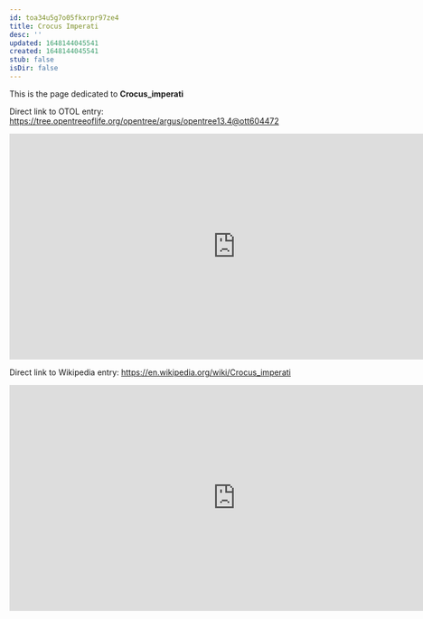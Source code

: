 ```yaml
---
id: toa34u5g7o05fkxrpr97ze4
title: Crocus Imperati
desc: ''
updated: 1648144045541
created: 1648144045541
stub: false
isDir: false
---
```

This is the page dedicated to **Crocus_imperati**


Direct link to OTOL entry: https://tree.opentreeoflife.org/opentree/argus/opentree13.4@ott604472



<html>
    <body>
    <iframe src="https://tree.opentreeoflife.org/opentree/argus/opentree13.4@ott604472"
    width="800" height="400" frameborder="0" allowfullscreen> </iframe>
    </body>
</html>
    


Direct link to Wikipedia entry: https://en.wikipedia.org/wiki/Crocus_imperati



<html>
    <body>
    <iframe src="https://en.wikipedia.org/wiki/Crocus_imperati"
    width="800" height="400" frameborder="0" allowfullscreen> </iframe>
    </body>
</html>
    
